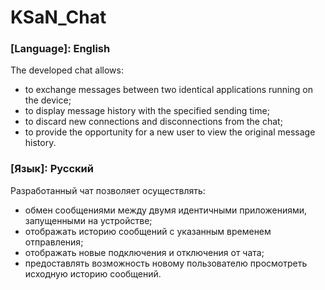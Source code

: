 # KSaN_Chat

### [Language]: English
The developed chat allows:
* to exchange messages between two identical applications running on the device;
* to display message history with the specified sending time;
* to discard new connections and disconnections from the chat;
* to provide the opportunity for a new user to view the original message history.

### [Язык]: Русский
Разработанный чат позволяет осуществлять: 
* обмен сообщениями между двумя идентичными приложениями, запущенными на устройстве;
* отображать историю сообщений с указанным временем отправления;
* отображать новые подключения и отключения от чата;
* предоставлять возможность новому пользователю просмотреть исходную историю сообщений.
